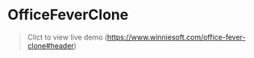 # OfficeFeverClone

> Clict to view live demo
> (https://www.winniesoft.com/office-fever-clone#header)
